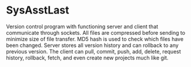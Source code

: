 # SysAsstLast

Version control program with functioning server and client that communicate through sockets. All files are compressed before sending to minimize size of file transfer. MD5 hash is used to check which files have been changed. Server stores all version history and can rollback to any previous version. 
The client can pull, commit, push, add, delete, request history, rollback, fetch, and even create new projects much like git.
